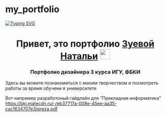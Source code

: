# my_portfolio

[![Typing SVG](https://readme-typing-svg.herokuapp.com?color=%2336BCF7&lines=Дизайнер+3+курса)](https://git.io/typing-svg)


<h1 align="center">Привет, это портфолио <a href="https://t.me/Nata_zuv" target="_blank">Зуевой Натальи</a> 
<img src="https://github.com/blackcater/blackcater/raw/main/images/Hi.gif" height="32"/></h1>
<h3 align="center">Портфолио дизайнера 3 курса ИГУ, ФБКИ</h3>


Здесь вы можете познакомиться с миоим творчеством и посмотреть работы за время обучени я университете 

Вот например разработоный гайдлайн для "Прикладная информатика" https://bki.matecdn.ru/-/eb37717a-008e-45ee-aa35-cac1634707e3/preza.pdf
